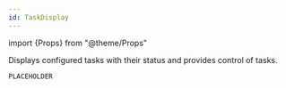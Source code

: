 ```yaml
---
id: TaskDisplay
---
```


import {Props} from "@theme/Props"

Displays configured tasks with their status and provides control of tasks. 

```jsx gb=tasks/TaskDisplay_simple_example.jsx
PLACEHOLDER
```

<Props of="TaskDisplay"/>


